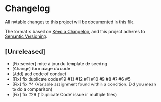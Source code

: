 # Changelog

All notable changes to this project will be documented in this file.

The format is based on [Keep a Changelog](https://keepachangelog.com/en/1.0.0/),
and this project adheres to [Semantic Versioning](https://semver.org/spec/v2.0.0.html).

## [Unreleased]

- [Fix:seeder] mise à jour du template de seeding 
- [Change] formatage du code
- [Add] add code of conduct
- [Fix] fix duplicate code #19 #13 #12 #11 #10 #9 #8 #7 #6 #5
- [Fix] fix #4 (Variable assignment found within a condition. Did you mean to do a comparison)
- [Fix] fix #29 ('Duplicate Code' issue in multiple files)
